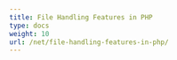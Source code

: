```yaml
---
title: File Handling Features in PHP
type: docs
weight: 10
url: /net/file-handling-features-in-php/
---
```



